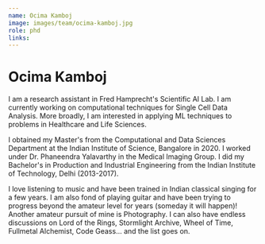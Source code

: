 ```yaml
---
name: Ocima Kamboj
image: images/team/ocima-kamboj.jpg
role: phd
links:
---
```


# Ocima Kamboj

I am a research assistant in Fred Hamprecht's Scientific AI Lab. I am currently working on computational techniques for Single Cell Data Analysis. More broadly, I am interested in applying ML techniques to problems in Healthcare and Life Sciences.

I obtained my Master's from the Computational and Data Sciences Department at the Indian Institute of Science, Bangalore in 2020. I worked under Dr. Phaneendra Yalavarthy in the Medical Imaging Group.
I did my Bachelor's in Production and Industrial Engineering from the Indian Institute of Technology, Delhi (2013-2017).

I love listening to music and have been trained in Indian classical singing for a few years. I am also fond of playing guitar and have been trying to progress beyond the amateur level for years (someday it will happen)!
Another amateur pursuit of mine is Photography.
I can also have endless discussions on Lord of the Rings, Stormlight Archive, Wheel of Time, Fullmetal Alchemist, Code Geass... and the list goes on.
